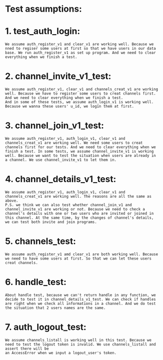 # Test assumptions:
# 1. test_auth_login:
    We assume auth_register_v1 and clear_v1 are working well. Because we nned to regiser some users at first so that we have users in our data base. We run auth_register_v1 as set up program. And we need to clear everything when we finish a test.

# 2. channel_invite_v1_test:
    We assume auth_register_v1, clear_v1 and channels_creat_v1 are working well. Because we have to register some users to creat channels first. And we need to clear everything when we finish a test.
    And in some of these tests, we assume auth_login_v1 is working well. Because we wanna these users' u_id, we login them at first.

# 3. channel_join_v1_test:
    We assume auth_register_v1, auth_login_v1, clear_v1 and channels_creat_v1 are working well. We need some users to creat channels first for our tests. And we need to clear everything when we finish a test. In some tests, we assume channel_invite_v1 is working well. Because we want to test the situation when users are already in a channel. We use channel_invite_v1 to let them in.

# 4. channel_details_v1_test:
    We assume auth_register_v1, auth_login_v1, clear_v1 and channels_creat_v1 are working well. The reasons are all the same as above. 
    P.S. we think we can also test whether channel_join_v1 and channel_invite_v1 are working or not. Because we need to check a channel's details with one or two users who are invited or joined in this channel. At the same time, by the changes of channel's details, we can test both invite and join programs.
    
# 5. channels_test:
    We assume auth_register_v1 amd clear_v1 are both working well. Because we need to have some users at first. So that we can let these users creat channels.

# 6. handle_test:
    About handle test, because we can't return handle in any function, we decide to test it in channel_details_v1_test. We can check if handles are right when we check all informations in a channel. And we do test the situation that 2 users names are the same.

# 7. auth_logout_test:
    We assume channels_listall is working well in this test. Because we need to test the logout token is invalid. We use channels_listall and assert there will be 
    an AccessError when we input a logout_user's token.